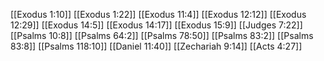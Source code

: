 [[Exodus 1:10]]
[[Exodus 1:22]]
[[Exodus 11:4]]
[[Exodus 12:12]]
[[Exodus 12:29]]
[[Exodus 14:5]]
[[Exodus 14:17]]
[[Exodus 15:9]]
[[Judges 7:22]]
[[Psalms 10:8]]
[[Psalms 64:2]]
[[Psalms 78:50]]
[[Psalms 83:2]]
[[Psalms 83:8]]
[[Psalms 118:10]]
[[Daniel 11:40]]
[[Zechariah 9:14]]
[[Acts 4:27]]
